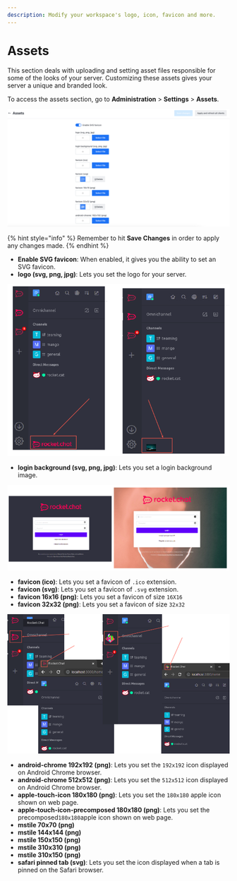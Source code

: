```yaml
---
description: Modify your workspace's logo, icon, favicon and more.
---
```


# Assets

This section deals with uploading and setting asset files responsible for some of the looks of your server. Customizing these assets gives your server a unique and branded look.

To access the assets section, go to **Administration** > **Settings** > **Assets**.

![Assets](../../../../.gitbook/assets/Assets.png)

{% hint style="info" %}
Remember to hit **Save Changes** in order to apply any changes made.
{% endhint %}

* **Enable SVG favicon**: When enabled, it gives you the ability to set an SVG favicon.
* **logo (svg, png, jpg)**: Lets you set the logo for your server.

![](<../../../../.gitbook/assets/image (644) (1) (1) (1) (1) (1) (1) (1).png>)

* **login background (svg, png, jpg)**: Lets you set a login background image.

![](<../../../../.gitbook/assets/image (659) (1) (1).png>)

* **favicon (ico)**: Lets you set a favicon of `.ico` extension.
* **favicon (svg)**: Lets you set a favicon of `.svg` extension.
* **favicon 16x16 (png)**: Lets you set a favicon of size `16X16`
* **favicon 32x32 (png)**: Lets you set a favicon of size `32x32`

![](<../../../../.gitbook/assets/image (638) (1) (1) (1) (1).png>)

* **android-chrome 192x192 (png)**: Lets you set the `192x192` icon displayed on Android Chrome browser.
* **android-chrome 512x512 (png)**: Lets you set the `512x512` icon displayed on Android Chrome browser.
* **apple-touch-icon 180x180 (png)**: Lets you set the `180x180` apple icon shown on web page.
* **apple-touch-icon-precomposed 180x180 (png)**: Lets you set the precomposed`180x180`apple icon shown on web page.
* **mstile 70x70 (png)**
* **mstile 144x144 (png)**
* **mstile 150x150 (png)**
* **mstile 310x310 (png)**
* **mstile 310x150 (png)**
* **safari pinned tab (svg)**: Lets you set the icon displayed when a tab is pinned on the Safari browser.
